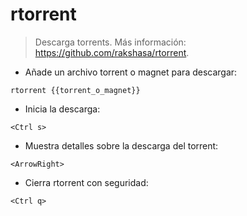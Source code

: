 # rtorrent

> Descarga torrents.
> Más información: <https://github.com/rakshasa/rtorrent>.

- Añade un archivo torrent o magnet para descargar:

`rtorrent {{torrent_o_magnet}}`

- Inicia la descarga:

`<Ctrl s>`

- Muestra detalles sobre la descarga del torrent:

`<ArrowRight>`

- Cierra rtorrent con seguridad:

`<Ctrl q>`

